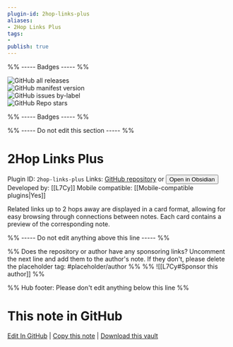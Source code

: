 ```yaml
---
plugin-id: 2hop-links-plus
aliases:
- 2Hop Links Plus
tags: 
- 
publish: true
---
```


%% ----- Badges ----- %%

![GitHub all releases](https://img.shields.io/github/downloads/L7Cy/obsidian-2hop-links-plus/total?color=573E7A&logo=github&style=for-the-badge)   
![GitHub manifest version](https://img.shields.io/github/manifest-json/v/L7Cy/obsidian-2hop-links-plus?color=573E7A&logo=github&style=for-the-badge)   
![GitHub issues by-label](https://img.shields.io/github/issues/L7Cy/obsidian-2hop-links-plus/help%20wanted?color=573E7A&logo=github&style=for-the-badge)   
![GitHub Repo stars](https://img.shields.io/github/stars/L7Cy/obsidian-2hop-links-plus?color=573E7A&logo=github&style=for-the-badge)

%% ----- Badges ----- %%

%% ----- Do not edit this section ----- %%

# 2Hop Links Plus

Plugin ID: `2hop-links-plus`
Links: [GitHub repository](https://github.com/L7Cy/obsidian-2hop-links-plus) or [<button id=HH>Open in Obsidian</button>](obsidian://show-plugin?id=2hop-links-plus)
Developed by: [[L7Cy]]
Mobile compatible: [[Mobile-compatible plugins|Yes]]

Related links up to 2 hops away are displayed in a card format, allowing for easy browsing through connections between notes. Each card contains a preview of the corresponding note.

%% ----- Do not edit anything above this line ----- %% 

%% Does the repository or author have any sponsoring links? Uncomment the next line and add them to the author's note. If they don't, please delete the placeholder tag: #placeholder/author %%
%% ![[L7Cy#Sponsor this author]] %%

%% Hub footer: Please don't edit anything below this line %%

# This note in GitHub

<span class="git-footer">[Edit In GitHub](https://github.dev/obsidian-community/obsidian-hub/blob/main/02%20-%20Community%20Expansions/02.05%20All%20Community%20Expansions/Plugins/2hop-links-plus.md "git-hub-edit-note") | [Copy this note](https://raw.githubusercontent.com/obsidian-community/obsidian-hub/main/02%20-%20Community%20Expansions/02.05%20All%20Community%20Expansions/Plugins/2hop-links-plus.md "git-hub-copy-note") | [Download this vault](https://github.com/obsidian-community/obsidian-hub/archive/refs/heads/main.zip "git-hub-download-vault") </span>
